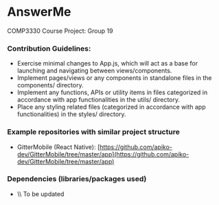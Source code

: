 # AnswerMe

COMP3330 Course Project: Group 19


### Contribution Guidelines:

- Exercise minimal changes to App.js, which will act as a base for launching and navigating between views/components.
- Implement pages/views or any components in standalone files in the components/ directory.
- Implement any functions, APIs or utility items in files categorized in accordance with app functionalities in the utils/ directory.
- Place any styling related files (categorized in accordance with app functionalities) in the styles/ directory.

### Example repositories with similar project structure

- GitterMobile (React Native):
[https://github.com/apiko-dev/GitterMobile/tree/master/app](https://github.com/apiko-dev/GitterMobile/tree/master/app)


### Dependencies (libraries/packages used)

- \\\ To be updated
